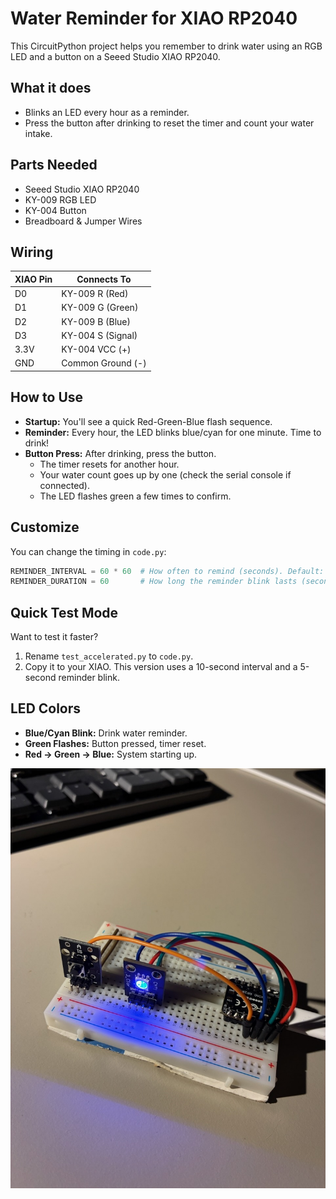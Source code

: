 # Water Reminder for XIAO RP2040

This CircuitPython project helps you remember to drink water using an RGB LED and a button on a Seeed Studio XIAO RP2040.

## What it does

- Blinks an LED every hour as a reminder.
- Press the button after drinking to reset the timer and count your water intake.

## Parts Needed

- Seeed Studio XIAO RP2040
- KY-009 RGB LED
- KY-004 Button
- Breadboard & Jumper Wires

## Wiring

| XIAO Pin | Connects To           |
|----------|-----------------------|
| D0       | KY-009 R (Red)        |
| D1       | KY-009 G (Green)      |
| D2       | KY-009 B (Blue)       |
| D3       | KY-004 S (Signal)     |
| 3.3V     | KY-004 VCC (+)        |
| GND      | Common Ground (-)     |

## How to Use

- **Startup:** You'll see a quick Red-Green-Blue flash sequence.
- **Reminder:** Every hour, the LED blinks blue/cyan for one minute. Time to drink!
- **Button Press:** After drinking, press the button.
    - The timer resets for another hour.
    - Your water count goes up by one (check the serial console if connected).
    - The LED flashes green a few times to confirm.

## Customize

You can change the timing in `code.py`:

```python
REMINDER_INTERVAL = 60 * 60  # How often to remind (seconds). Default: 1 hour
REMINDER_DURATION = 60       # How long the reminder blink lasts (seconds). Default: 1 minute
```

## Quick Test Mode

Want to test it faster?
1. Rename `test_accelerated.py` to `code.py`.
2. Copy it to your XIAO.
This version uses a 10-second interval and a 5-second reminder blink.

## LED Colors

- **Blue/Cyan Blink:** Drink water reminder.
- **Green Flashes:** Button pressed, timer reset.
- **Red -> Green -> Blue:** System starting up.

![Photo of the setup](/images/front.jpeg)
